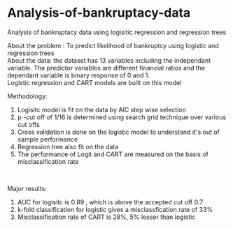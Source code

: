 # Analysis-of-bankruptacy-data
Analysis of bankruptacy data using logisitic regression and regression trees</br>

About the problem : To predict likelihood of bankruptcy using logistic and regression trees</br>
About the data: the dataset has 13 variables including the independant variable. The predictor variables are different financial ratios and the dependant variable is binary response of 0 and 1.</br>
Logistic regression and CART models are built on this model</br>

Methodology:</br>
1. Logisitc model is fit on the data by AIC step wise selection</br>
2. p -cut off of 1/16 is determined using search grid technique over various cut offs </br>
3. Cross validation is done on the logistic model to understand it's out of sample performance</br>
4. Regression tree also fit on the data</br>
5. The performance of Logit and CART are measured on the basis of misclassification rate</br>
</br>

Major results:</br>
1. AUC for logisitc is 0.89 , which is above the accepted cut off 0.7</br>
2. k-fold classification for logistic gives a misclassfication rate of 33%</br>
3. Misclassification rate of CART is 28%, 5% lesser than logistic </br>

